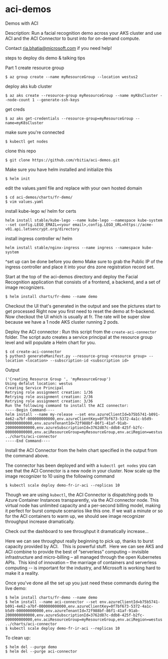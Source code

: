# aci-demos
Demos with ACI

Description: Run a facial recognition demo across your AKS cluster and use ACI and the ACI Connector to burst into for on-demand compute.

Contact ria.bhatia@microsoft.com if you need help!

steps to deploy dis demo & talking tips

Part 1
create resource group
```
$ az group create --name myResourceGroup --location westus2
```

deploy aks kub cluster
```
$ az aks create --resource-group myResourceGroup --name myK8sCluster --node-count 1 --generate-ssh-keys

```

get creds
```
$ az aks get-credentials --resource-group=myResourceGroup --name=myK8sCluster
```

make sure you're connected
```
$ kubectl get nodes
```

clone this repo
```
$ git clone https://github.com/rbitia/aci-demos.git
```

Make sure you have helm installed and initialize this
```
$ helm init
```
edit the values.yaml file and replace <your name> with your own hosted domain
```
$ cd aci-demos/charts/fr-demo/  
$ vim values.yaml
```

install kube-lego w/ helm for certs

```
helm install stable/kube-lego --name kube-lego --namespace kube-system --set config.LEGO_EMAIL=<your email>,config.LEGO_URL=https://acme-v01.api.letsencrypt.org/directory
```

install ingress controller w/ helm
 ```
 helm install stable/nginx-ingress --name ingress --namespace kube-system
 ```
 ^set up can be done before you demo
 Make sure to grab the Public IP of the ingress controller and place it into your dns zone registration record set.

Start at the top of the aci-demos directory and deploy the Facial Recognition application that consists of a frontend, a backend, and a set of image recognizers.

```
$ helm install charts/fr-demo --name demo
```
Checkout the UI that's generated in the output and see the pictures start to get processed
Right now you first need to reset the demo at fr-backend.<your domain>
Now checkout the UI which is usually at fr.<your domain>
The rate will be super slow because we have a 1 node AKS cluster running 2 pods.

Deploy the ACI connector :
Run this script from the `create-aci-connector` folder. The script auto creates a service principal at the resource group level and will populate a Helm chart for you.

```
$ cd create-aci-connector
$ python3 generateManifest.py --resource-group <resource group> --location <location> --subscription-id <subscription id>
```

Output

```
('Creating Resource Group ', 'myResourceGroup')
Using defalut location: westus
Creating Service Principal
Retrying role assignment creation: 1/36
Retrying role assignment creation: 2/36
Retrying role assignment creation: 3/36
Run the following command to install the ACI connector:
-----Begin Command----
helm install --name my-release --set env.azureClientId=b75b5741-b091-4e62-a7bf-000000000000,env.azureClientKey=0f7bf673-5372-4a1c-b5d9-000000000000,env.azureTenantId=72f988bf-86f1-41af-91ab-2000000000000,env.azureSubscriptionId=3762d87c-ddb8-425f-b2fc-000000000000,env.aciResourceGroup=myResourceGroup,env.aciRegion=westus ../charts/aci-connector
-----End Command----
```
Install the ACI Connector from the helm chart specified in the output from the command above.

The connector has been deployed and with a `kubectl get nodes` you can see that the ACI Connector is a new node in your cluster. Now scale up the image recognizer to 10 using the following command

```
$ kubectl scale deploy demo-fr-ir-aci --replicas 10
```
Though we are using `kubectl`, the ACI Connector is dispatching pods to Azure Container Instances transparently, via the ACI connector node.
This virtual node has unlimited capacity and a per-second billing model, making it perfect for burst compute scenarios like this one.
If we wait a minute or so for the ACI containers to warm up, we should see image recognizer throughput increase dramatically.

Check out the dashboard to see throughput it dramatically increase...

Here we can see throughput really beginning to pick up, thanks to burst capacity provided by ACI.
 
This is powerful stuff.  Here we can see AKS and ACI combine to provide the best of “serverless” computing – invisible infrastructure and micro-billing – all managed through the open Kubernetes APIs.  This kind of innovation – the marriage of containers and serverless computing -- is important for the industry, and Microsoft is working hard to make it a reality.


Once you've done all the set up you just need these commands during the live demo:
```
$ helm install charts/fr-demo --name demo
$ helm install --name aci-connector --set env.azureClientId=b75b5741-b091-4e62-a7bf-000000000000,env.azureClientKey=0f7bf673-5372-4a1c-b5d9-000000000000,env.azureTenantId=72f988bf-86f1-41af-91ab-2000000000000,env.azureSubscriptionId=3762d87c-ddb8-425f-b2fc-000000000000,env.aciResourceGroup=myResourceGroup,env.aciRegion=westus ../charts/aci-connector
$ kubectl scale deploy demo-fr-ir-aci --replicas 10
```


To clean up:
```
$ helm del --purge demo
$ helm del --purge aci-connector
```
